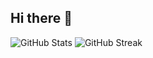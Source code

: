 ## Hi there 👋

<!--
**krussell2-rrc/krussell2-rrc** is a ✨ _special_ ✨ repository because its `README.md` (this file) appears on your GitHub profile.

Here are some ideas to get you started:

- 🔭 I’m currently working on ...
- 🌱 I’m currently learning ...
- 👯 I’m looking to collaborate on ...
- 🤔 I’m looking for help with ...
- 💬 Ask me about ...
- 📫 How to reach me: ...
- 😄 Pronouns: ...
- ⚡ Fun fact: ...
-->
![GitHub Stats](https://github-readme-stats.vercel.app/api?username=krussell2-rrc&show_icons=true&theme=dark)
![GitHub Streak](https://github-readme-streak-stats.herokuapp.com?user=krussell2-rrc&theme=dark&hide_border=true)
